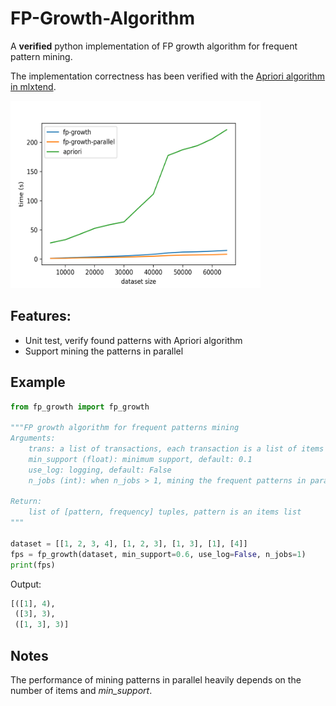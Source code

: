 # FP-Growth-Algorithm
A **verified** python implementation of FP growth algorithm for frequent pattern mining.

The implementation correctness has been verified with the [Apriori algorithm in mlxtend](http://rasbt.github.io/mlxtend/user_guide/frequent_patterns/apriori/).

<img src="fig/run_time.png" width="400" height="300" class="center">

## Features:
- Unit test, verify found patterns with Apriori algorithm
- Support mining the patterns in parallel

## Example

```python
from fp_growth import fp_growth

"""FP growth algorithm for frequent patterns mining
Arguments:
    trans: a list of transactions, each transaction is a list of items
    min_support (float): minimum support, default: 0.1
    use_log: logging, default: False
    n_jobs (int): when n_jobs > 1, mining the frequent patterns in paralle. default: 1

Return:
    list of [pattern, frequency] tuples, pattern is an items list
"""

dataset = [[1, 2, 3, 4], [1, 2, 3], [1, 3], [1], [4]]
fps = fp_growth(dataset, min_support=0.6, use_log=False, n_jobs=1)
print(fps)
```
Output:
```python
[([1], 4), 
 ([3], 3), 
 ([1, 3], 3)]
```

## Notes
The performance of mining patterns in parallel heavily depends on the number of items and *min_support*.
